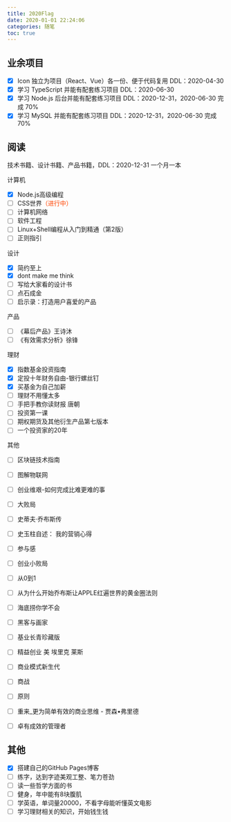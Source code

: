 ```yaml
---
title: 2020Flag
date: 2020-01-01 22:24:06
categories: 随笔
toc: true
---
```


## 业余项目
- [x] Icon 独立为项目（React、Vue）各一份、便于代码复用   DDL：2020-04-30
- [x] 学习 TypeScript 并能有配套练习项目   DDL：2020-06-30
- [x] 学习 Node.js 后台并能有配套练习项目   DDL：2020-12-31，2020-06-30 完成 70%
- [x] 学习 MySQL 并能有配套练习项目   DDL：2020-12-31，2020-06-30 完成 70%

## 阅读
技术书籍、设计书籍、产品书籍，DDL：2020-12-31 一个月一本

计算机

- [x] Node.js高级编程
- [ ] CSS世界<font color=#f40>（进行中）</font>
- [ ] 计算机网络
- [ ] 软件工程
- [ ] Linux+Shell编程从入门到精通（第2版）
- [ ] 正则指引

设计

- [x] 简约至上
- [x] dont make me think
- [ ] 写给大家看的设计书
- [ ] 点石成金
- [ ] 启示录：打造用户喜爱的产品

产品

- [ ] 《幕后产品》王诗沐
- [ ] 《有效需求分析》徐锋

理财

- [x] 指数基金投资指南
- [x] 定投十年财务自由-银行螺丝钉
- [x] 买基金为自己加薪
- [ ] 理财不用懂太多
- [ ] 手把手教你读财报 唐朝
- [ ] 投资第一课
- [ ] 期权期货及其他衍生产品第七版本
- [ ] 一个投资家的20年

其他

- [ ] 区块链技术指南
- [ ] 图解物联网
- [ ] 创业维艰-如何完成比难更难的事
- [ ] 大败局
- [ ] 史蒂夫·乔布斯传
- [ ] 史玉柱自述： 我的营销心得
- [ ] 参与感
- [ ] 创业小败局
- [ ] 从0到1
- [ ] 从为什么开始乔布斯让APPLE红遍世界的黄金圈法则
- [ ] 海底捞你学不会
- [ ] 黑客与画家
- [ ] 基业长青珍藏版
- [ ] 精益创业 美 埃里克 莱斯
- [ ] 商业模式新生代
- [ ] 商战
- [ ] 原则
- [ ] 重来_更为简单有效的商业思维 - 贾森•弗里德
- [ ] 卓有成效的管理者


## 其他
- [x] 搭建自己的GitHub Pages博客
- [ ] 练字，达到字迹美观工整、笔力苍劲
- [ ] 读一些哲学方面的书
- [ ] 健身，年中能有8块腹肌
- [ ] 学英语，单词量20000，不看字母能听懂英文电影
- [ ] 学习理财相关的知识，开始钱生钱
